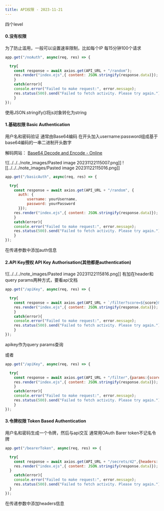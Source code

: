 ```yaml
---
title: API权限 - 2023-11-21
---
```

四个level

#### 0.没有权限
为了防止滥用，一般可以设置速率限制，比如每个IP 每15分钟100个请求

```js
app.get("/noAuth", async(req, res) => {

  try{
    const response = await axios.get(API_URL + "/random");
    res.render("index.ejs",{ content: JSON.stringify(response.data)});
    }
    catch(error){
    console.error("Failed to make request:", error.message);
    res.status(500).send("Failed to fetch activity. Please try again.");
    }
});
```
使用JSON.stringify()将js对象转化为string
#### 1.基础权限 Basic Authentication
用户名和密码验证
通常由Base64编码
在开头加入username:password组成基于base64编码的一串二进制开头数字

解码网站：
[Base64 Decode and Encode - Online](https://www.base64decode.org/)

![[../../../note_images/Pasted image 20231122115007.png]]
![[../../../note_images/Pasted image 20231122115016.png]]

```js
app.get("/basicAuth", async(req, res) => {

  try{
    const response = await axios.get(API_URL + "/random", {
      auth: {
          username: yourUsername,
          password: yourPassword
      }});
    res.render("index.ejs",{ content: JSON.stringify(response.data)});
    }
    catch(error){
    console.error("Failed to make request:", error.message);
    res.status(500).send("Failed to fetch activity. Please try again.");
    }
});
```
在传递参数中添加auth信息
#### 2.API Key授权 API Key Authorisation(其他都是authentication)

![[../../../note_images/Pasted image 20231122115816.png]]
有加在header和query params两种方式，要看api文档

```js
app.get("/apiKey", async(req, res) => {

  try{
    const response = await axios.get(API_URL + `/filter?score=${score}&apiKey=${yourAPIKey}`);
    res.render("index.ejs",{ content: JSON.stringify(response.data)});
    }
    catch(error){
    console.error("Failed to make request:", error.message);
    res.status(500).send("Failed to fetch activity. Please try again.");
    }
});
```
apikey作为query params查询

或者
```js
app.get("/apiKey", async(req, res) => {

  try{
    const response = await axios.get(API_URL + "/filter",{params:{score:5,apiKey:yourAPIKey,}});
    res.render("index.ejs",{ content: JSON.stringify(response.data)});
    }
    catch(error){
    console.error("Failed to make request:", error.message);
    res.status(500).send("Failed to fetch activity. Please try again.");
    }
});
```
#### 3.令牌权限 Token Based Authentication

用户名和密码生成一个令牌，然后与api交互
通常用OAuth
Barer token不记名令牌

```js
app.get("/bearerToken", async(req, res) => {

  try{
    const response = await axios.get(API_URL + "/secrets/42",{headers: { Authorization: `Bearer ${yourBearerToken}` }});
    res.render("index.ejs",{ content: JSON.stringify(response.data)});
  }
    catch(error){
    console.error("Failed to make request:", error.message);
    res.status(500).send("Failed to fetch activity. Please try again.");
  }
});
```
在传递参数中添加headers信息
